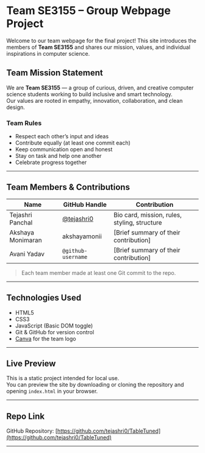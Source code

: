 # Team SE3155 – Group Webpage Project

Welcome to our team webpage for the final project! 
This site introduces the members of **Team SE3155** and shares our mission, values, and individual inspirations in computer science.

## Team Mission Statement

We are **Team SE3155** — a group of curious, driven, and creative computer science students working to build inclusive and smart technology.  
Our values are rooted in empathy, innovation, collaboration, and clean design.

### Team Rules
- Respect each other’s input and ideas
- Contribute equally (at least one commit each)
- Keep communication open and honest
- Stay on task and help one another
- Celebrate progress together

---

## Team Members & Contributions

| Name               | GitHub Handle                              | Contribution                                 |
|--------------------|--------------------------------------------|----------------------------------------------|
| Tejashri Panchal   | [@tejashri0](https://github.com/tejashri0) | Bio card, mission, rules, styling, structure |
| Akshaya Monimaran  | akshayamonii                               | [Brief summary of their contribution]        |
| Avani Yadav        | `@github-username`                         | [Brief summary of their contribution]        |

>  Each team member made at least one Git commit to the repo.

---

## Technologies Used

- HTML5
- CSS3
- JavaScript (Basic DOM toggle)
- Git & GitHub for version control
- [Canva](https://www.canva.com/logo-maker/) for the team logo

---

## Live Preview
 This is a static project intended for local use.  
You can preview the site by downloading or cloning the repository and opening `index.html` in your browser.

---

## Repo Link

GitHub Repository: [https://github.com/tejashri0/TableTuned](https://github.com/tejashri0/TableTuned)

---

